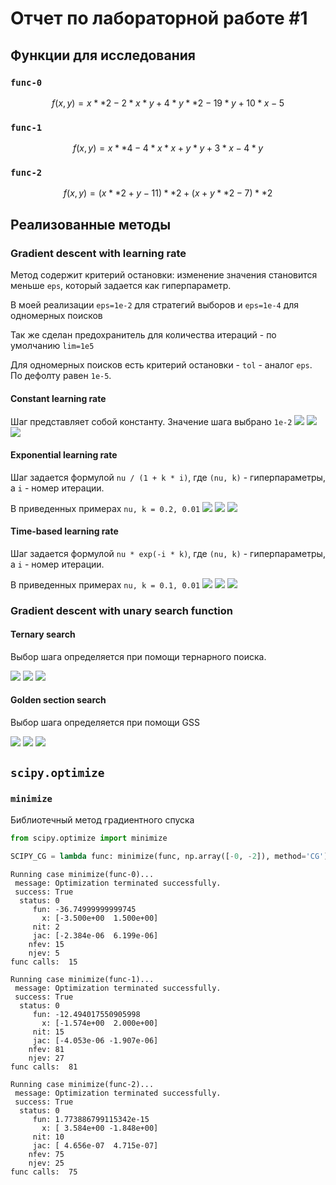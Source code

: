 # Отчет по лабораторной работе #1

## Функции для исследования

### `func-0`
```math
f(x, y) = x ** 2 - 2 * x * y + 4 * y ** 2 - 19 * y + 10 * x - 5
```

### `func-1`
```math
f(x, y) = x ** 4 - 4 * x * x + y * y + 3 * x - 4 * y
```

### `func-2`
```math
f(x, y) = (x ** 2 + y - 11) ** 2 + (x + y ** 2 - 7) ** 2
```

## Реализованные методы

### Gradient descent with learning rate

Метод содержит критерий остановки: 
изменение значения становится меньше `eps`, который задается как гиперпараметр.

В моей реализации `eps=1e-2` для стратегий выборов и 
`eps=1e-4` для одномерных поисков

Так же сделан предохранитель для количества итераций - по умолчанию 
`lim=1e5`

Для одномерных поисков есть критерий остановки - `tol` - аналог `eps`. По дефолту равен `1e-5`.

#### Constant learning rate
    
Шаг представляет собой константу. Значение шага выбрано `1e-2`
![](../imgs/constant(func-0).png)
![](../imgs/constant(func-1).png)
![](../imgs/constant(func-2).png)

#### Exponential learning rate
    
Шаг задается формулой `nu / (1 + k * i)`, где `(nu, k)` - гиперпараметры,
а `i` - номер итерации. 

В приведенных примерах `nu, k = 0.2, 0.01`
![](../imgs/exponential(func-0).png)
![](../imgs/exponential(func-1).png)
![](../imgs/exponential(func-2).png)

#### Time-based learning rate
Шаг задается формулой `nu * exp(-i * k)`, где `(nu, k)` - гиперпараметры,
а `i` - номер итерации.

В приведенных примерах `nu, k = 0.1, 0.01`
![](../imgs/time-based(func-0).png)
![](../imgs/time-based(func-1).png)
![](../imgs/time-based(func-2).png)

### Gradient descent with unary search function

#### Ternary search

Выбор шага определяется при помощи тернарного поиска.

![](../imgs/Ternary%20Search(func-0).png)
![](../imgs/Ternary%20Search(func-1).png)
![](../imgs/Ternary%20Search(func-2).png)

#### Golden section search

Выбор шага определяется при помощи GSS

![](../imgs/GS%20Search(func-0).png)
![](../imgs/GS%20Search(func-1).png)
![](../imgs/GS%20Search(func-2).png)



## `scipy.optimize`

### `minimize`

Библиотечный метод градиентного спуска
```python
from scipy.optimize import minimize

SCIPY_CG = lambda func: minimize(func, np.array([-0, -2]), method='CG')
```

```text
Running case minimize(func-0)...
 message: Optimization terminated successfully.
 success: True
  status: 0
     fun: -36.74999999999745
       x: [-3.500e+00  1.500e+00]
     nit: 2
     jac: [-2.384e-06  6.199e-06]
    nfev: 15
    njev: 5
func calls:  15
```

```text
Running case minimize(func-1)...
 message: Optimization terminated successfully.
 success: True
  status: 0
     fun: -12.494017550905998
       x: [-1.574e+00  2.000e+00]
     nit: 15
     jac: [-4.053e-06 -1.907e-06]
    nfev: 81
    njev: 27
func calls:  81
```

```text
Running case minimize(func-2)...
 message: Optimization terminated successfully.
 success: True
  status: 0
     fun: 1.773886799115342e-15
       x: [ 3.584e+00 -1.848e+00]
     nit: 10
     jac: [ 4.656e-07  4.715e-07]
    nfev: 75
    njev: 25
func calls:  75
```
